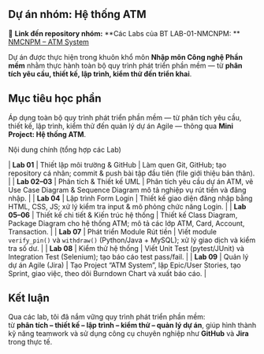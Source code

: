 ##  Dự án nhóm: Hệ thống ATM

🔗 **Link đến repository nhóm:** **Các Labs của BT LAB-01-NMCNPM: **
[NMCNPM – ATM System](https://github.com/n23dcpt006-nbin/NMCNPM-ATM)

Dự án được thực hiện trong khuôn khổ môn **Nhập môn Công nghệ Phần mềm** nhằm thực hành toàn bộ quy trình phát triển phần mềm — từ **phân tích yêu cầu, thiết kế, lập trình, kiểm thử đến triển khai**.

##  Mục tiêu học phần
Áp dụng toàn bộ quy trình phát triển phần mềm — từ phân tích yêu cầu, thiết kế, lập trình, kiểm thử đến quản lý dự án Agile — thông qua **Mini Project: Hệ thống ATM**.

Nội dung chính (tổng hợp các Lab)

| **Lab 01** | Thiết lập môi trường & GitHub | Làm quen Git, GitHub; tạo repository cá nhân; commit & push bài tập đầu tiên (file giới thiệu bản thân). |
| **Lab 02–03** | Phân tích & Thiết kế UML | Phân tích yêu cầu dự án ATM, vẽ Use Case Diagram & Sequence Diagram mô tả nghiệp vụ rút tiền và đăng nhập. |
| **Lab 04** | Lập trình Form Login | Thiết kế giao diện đăng nhập bằng HTML, CSS, JS; xử lý kiểm tra input & mô phỏng chức năng Login. |
| **Lab 05–06** | Thiết kế chi tiết & Kiến trúc hệ thống | Thiết kế Class Diagram, Package Diagram cho hệ thống ATM; mô tả các lớp ATM, Card, Account, Transaction. |
| **Lab 07** | Phát triển Module Rút tiền | Viết module `verify_pin()` và `withdraw()` (Python/Java + MySQL); xử lý giao dịch và kiểm tra số dư. |
| **Lab 08** | Kiểm thử hệ thống | Viết Unit Test (pytest/JUnit) và Integration Test (Selenium); tạo báo cáo test pass/fail. |
| **Lab 09** | Quản lý dự án Agile (Jira) | Tạo Project “ATM System”, lập Epic/User Stories, tạo Sprint, giao việc, theo dõi Burndown Chart và xuất báo cáo. |


##  Kết luận
Qua các lab, tôi đã nắm vững quy trình phát triển phần mềm:  
từ **phân tích – thiết kế – lập trình – kiểm thử – quản lý dự án**, giúp hình thành kỹ năng teamwork và sử dụng công cụ chuyên nghiệp như **GitHub** và **Jira** trong thực tế.

